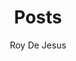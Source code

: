 ---
aliases: ["posts", "articles", "blog", "showcase", "docs"]
title: "Posts"
author: "Roy De Jesus"
tags: ["index"]
---